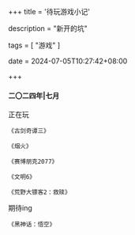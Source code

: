 +++
title = '待玩游戏小记'

description = "新开的坑"

tags = [ "游戏" ]

date = 2024-07-05T10:27:42+08:00

+++

#### 二〇二四年|七月

正在玩

`《古剑奇谭三》`

`《烟火》`

`《赛博朋克2077》`

`《文明6》`

`《荒野大镖客2：救赎》`

期待ing

`《黑神话：悟空》`

